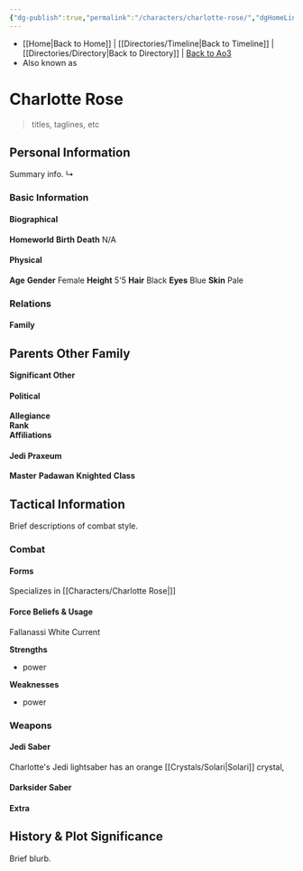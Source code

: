 ```yaml
---
{"dg-publish":true,"permalink":"/characters/charlotte-rose/","dgHomeLink":false}
---
```


- [[Home\|Back to Home]] | [[Directories/Timeline\|Back to Timeline]] | [[Directories/Directory\|Back to Directory]] | [Back to Ao3](https://archiveofourown.org/works/19334440/chapters/45992584)
- Also known as 

# Charlotte Rose
>titles, taglines, etc

## Personal Information
Summary info.
↳ 

### Basic Information

#### Biographical
**Homeworld** 
**Birth** 
**Death** N/A

#### Physical
**Age** 
**Gender** Female
**Height** 5'5
**Hair** Black
**Eyes** Blue
**Skin** Pale

### Relations

#### Family
**Parents** 
**Other Family**
- 

**Significant Other** 

#### Political
**Allegiance**  
**Rank**  
**Affiliations**  

#### Jedi Praxeum
**Master** 
**Padawan** 
**Knighted** 
**Class** 

## Tactical Information
Brief descriptions of combat style.

### Combat

#### Forms
Specializes in [[Characters/Charlotte Rose\|]] 

#### Force Beliefs & Usage
Fallanassi White Current 

**Strengths**
- power

**Weaknesses**
- power

### Weapons

#### Jedi Saber
Charlotte's Jedi lightsaber has an orange [[Crystals/Solari\|Solari]] crystal,

#### Darksider Saber


#### Extra


## History & Plot Significance
Brief blurb.